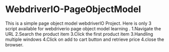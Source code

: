 # WebdriverIO-PageObjectModel
This is a simple page object model webdriverIO Project.
Here is only 3 script available for webdriverio page object model learning . 
1.Navigate the URL 2.Search the product item 3.Click the first product item 3.Handling multiple windows 4.Click on add to cart button and retrieve price 4.close the browser.

